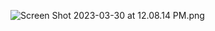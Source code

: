 
![Screen Shot 2023-03-30 at 12.08.14 PM.png](/.attachments/Screen%20Shot%202023-03-30%20at%2012.08.14%20PM-6cfa8903-70b8-4b66-8a15-55efaf043d28.png)
